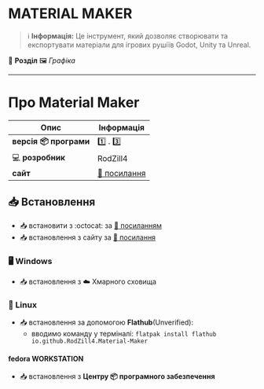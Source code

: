 # MATERIAL MAKER


> :information_source: **Інформація:** Це інструмент, який дозволяє створювати та експортувати матеріали для ігрових рушіїв Godot, Unity та Unreal.

:open_file_folder: **Розділ** :framed_picture: *Графіка*

---

# Про Material Maker
  
| Опис | Інформація |
| ---- | ---------- |
| **версія :package: програми** | :one: . :three: |
| :computer: **розробник** | RodZill4 |
| **сайт** | [:link: посилання](https://www.materialmaker.org/) |

## :inbox_tray: Встановлення

- :inbox_tray: встановити з :octocat: за [:link: посиланням](https://github.com/RodZill4/material-maker/releases)
- :inbox_tray: встановлення з сайту за [:link: посилання](https://rodzilla.itch.io/material-maker)

### :desktop_computer: Windows

- :inbox_tray: встановлення з :cloud: Хмарного сховища

### :penguin: Linux

- :inbox_tray: встановлення за допомогою **Flathub**(Unverified):
  - вводимо команду у терміналі: `flatpak install flathub io.github.RodZill4.Material-Maker`

#### fedora WORKSTATION

- :inbox_tray: встановлення з **Центру :package: програмного забезпечення**
